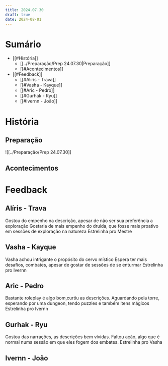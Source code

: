 ```yaml
---
title: 2024.07.30
draft: true
date: 2024-08-01
---
```

# Sumário
- [[#História]]
	- [[../Preparação/Prep 24.07.30|Preparação]]
	- [[#Acontecimentos]]
- [[#Feedback]]
	- [[#Alíris - Trava]]
	- [[#Vasha - Kayque]]
	- [[#Aric - Pedro]]
	- [[#Gurhak - Ryu]]
	- [[#Ivernn - João]]



# História

## Preparação
![[../Preparação/Prep 24.07.30]]

## Acontecimentos




# Feedback
## Alíris - Trava
Gostou do empenho na descrição, apesar de não ser sua preferência a exploração
Gostaria de mais empenho do druida, que fosse mais proativo em sessões de exploração na natureza
Estrelinha pro Mestre

## Vasha - Kayque 
Vasha achou intrigante o propósito do cervo místico
Espera ter mais desafios, combates, apesar de gostar de sessões de se enturmar
Estrelinha pro Ivernn

## Aric - Pedro
Bastante roleplay é algo bom,curtiu as descrições. Aguardando pela torre, esperando por uma dungeon, tendo puzzles e também itens mágicos 
Estrelinha pro Ivernn


## Gurhak - Ryu
Gostou das narrações, as descrições bem vívidas.
Faltou ação, algo que é normal numa sessão em que eles fogem dos embates.
Estrelinha pro Vasha


## Ivernn - João




